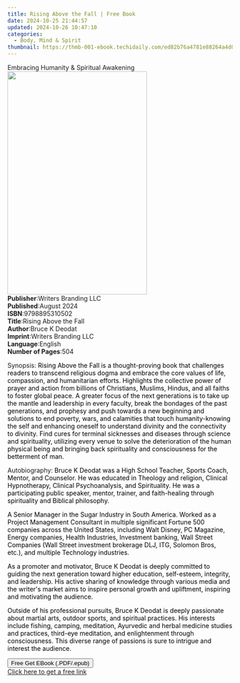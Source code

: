 ```yaml
---
title: Rising Above the Fall | Free Book
date: 2024-10-25 21:44:57
updated: 2024-10-26 10:47:10
categories:
  - Body, Mind & Spirit
thumbnail: https://thmb-001-ebook.techidaily.com/ed82b76a4781e88264a4d0f813da0f1064ddf9becc5903fe0a55e15a492117dd.jpg
---
```

<main id="book-container">
  <div class="flex flex-col">
    <div class="book-brief flex-1 py-6 px-4 sm:p-6 md:py-10 md:px-8">
      <!-- brief-->
      <div class="book-brief-main">
        Embracing Humanity & Spiritual Awakening
      </div>
    </div>
    <div
      class="book-meta-info flex-1 grid gap-4 col-start-1 col-end-3 row-start-1 sm:mb-6 sm:grid-cols-4 lg:gap-6 lg:col-start-2 lg:row-end-6 lg:row-span-6 lg:mb-0"
    >
      <div
        class="book-meta-info-left place-content-center mt-4 p-4 text-sm leading-6 col-start-2 col-span-2 dark:text-slate-400"
      >
        <img
          class="w-full h-500 object-cover rounded-lg sm:h-255 sm:col-span-2 lg:col-span-full"
          src="https://img-001-ebook.techidaily.com/11ca5107008c139e8adc10c76b23aa6e9e1ebb916f55638341d8b8a17218870d.jpg"
          alt=""
          width="312"
          height="500"
        />
      </div>
      <div
        class="book-meta-info-right mt-2 col-start-1 row-start-2 col-span-3 self-center"
      >
        <!-- meta data  -->
        <div class="flex flex-col px-4 md:px-8">
          <div class="flex-1">
            <strong>Publisher</strong>:<span class="px-2"
              >Writers Branding LLC</span
            >
          </div>
          <div class="flex-1">
            <strong>Published</strong>:<span class="px-2">August 2024</span>
          </div>
          <div class="flex-1">
            <strong>ISBN</strong>:<span class="px-2">9798895310502</span>
          </div>
          <div class="flex-1">
            <strong>Title</strong>:<span class="px-2"
              >Rising Above the Fall</span
            >
          </div>
          <div class="flex-1">
            <strong>Author</strong>:<span class="px-2">Bruce K Deodat</span>
          </div>
          <div class="flex-1">
            <strong>Imprint</strong>:<span class="px-2"
              >Writers Branding LLC</span
            >
          </div>
          <div class="flex-1">
            <strong>Language</strong>:<span class="px-2">English</span>
          </div>
          <div class="flex-1">
            <strong>Number of Pages</strong>:<span class="px-2">504</span>
          </div>
        </div>
      </div>
    </div>
    <div class="book-description flex-1 py-6 px-4 sm:p-6 md:py-10 md:px-8">
      <div class="book-description-main">
        <div accordion-content="" id="description">
          <p>
            Synopsis:
            <span
              style="color: rgb(0, 0, 0); background-color: rgba(0, 0, 0, 0)"
              >Rising Above the Fall is a thought-proving book that challenges
              readers to transcend religious dogma and embrace the core values
              of life, compassion, and humanitarian efforts. Highlights the
              collective power of prayer and action from billions of Christians,
              Muslims, Hindus, and all faiths to foster global peace. A greater
              focus of the next generations is to take up the mantle and
              leadership in every faculty, break the bondages of the past
              generations, and prophesy and push towards a new beginning and
              solutions to end poverty, wars, and calamities that touch
              humanity-knowing the self and enhancing oneself to understand
              divinity and the connectivity to divinity. Find cures for terminal
              sicknesses and diseases through science and spirituality,
              utilizing every venue to solve the deterioration of the human
              physical being and bringing back spirituality and consciousness
              for the betterment of man.</span
            >
          </p>
          <p>
            Autobiography:<span
              style="color: rgb(0, 0, 0); background-color: rgba(0, 0, 0, 0)"
            >
              Bruce K Deodat was a High School Teacher, Sports Coach, Mentor,
              and Counselor. He was educated in Theology and religion, Clinical
              Hypnotherapy, Clinical Psychoanalysis, and Spirituality. He was a
              participating public speaker, mentor, trainer, and faith-healing
              through spirituality and Biblical philosophy.</span
            >
          </p>
          <p>
            <span
              style="color: rgb(0, 0, 0); background-color: rgba(0, 0, 0, 0)"
              >A Senior Manager in the Sugar Industry in South America. Worked
              as a Project Management Consultant in multiple significant Fortune
              500 companies across the United States, including Walt Disney, PC
              Magazine, Energy companies, Health Industries, Investment banking,
              Wall Street Companies (Wall Street investment brokerage DLJ, ITG,
              Solomon Bros, etc.), and multiple Technology industries.</span
            >
          </p>
          <p>
            <span
              style="color: rgb(0, 0, 0); background-color: rgba(0, 0, 0, 0)"
              >As a promoter and motivator, Bruce K Deodat is deeply committed
              to guiding the next generation toward higher education,
              self-esteem, integrity, and leadership. His active sharing of
              knowledge through various media and the writer's market aims to
              inspire personal growth and upliftment, inspiring and motivating
              the audience.</span
            >
          </p>
          <p>
            <span
              style="color: rgb(0, 0, 0); background-color: rgba(0, 0, 0, 0)"
              >Outside of his professional pursuits, Bruce K Deodat is deeply
              passionate about martial arts, outdoor sports, and spiritual
              practices. His interests include fishing, camping, meditation,
              Ayurvedic and herbal medicine studies and practices, third-eye
              meditation, and enlightenment through consciousness. This diverse
              range of passions is sure to intrigue and interest the audience.
            </span>
          </p>
        </div>
        <div class="accordion-fader"></div>
      </div>
    </div>
    <div class="book-excerpts flex-1 py-6 px-4 sm:p-6 md:py-10 md:px-8"></div>
    <div
      class="book-about-author flex-1 py-6 px-4 sm:p-6 md:py-10 md:px-8"
    ></div>
    <div class="book-free-get flex-1 py-6 px-4 sm:p-6 md:py-10 md:px-8">
      <button
        id="btn-free-get"
        class="bg-blue-500 hover:bg-blue-700 text-white font-bold py-2 px-4 rounded"
      >
        Free Get EBook (.PDF/.epub)
      </button>
      <div id="countdown-display" class="px-2 text-lg mt-2"></div>
      <a
        id="free-link"
        class="hidden bg-blue-500 hover:bg-blue-700 text-white font-bold py-2 px-4 rounded"
        href="https://www.ebooks.com/en-us/book/211444233/rising-above-the-fall/bruce-k-deodat/"
        target="_blank"
        >Click here to get a free link</a
      >
    </div>
    <script>
      let countdownTime = 0;
      let countdownInterval = null;
      document
        .getElementById('btn-free-get')
        .addEventListener('click', startCountdown);
      function startCountdown() {
        countdownTime = new Date().getTime() + 60000 * 3;
        countdownInterval = setInterval(updateCountdown, 1000);
        document.getElementById('btn-free-get').disabled = true;
        document
          .getElementById('btn-free-get')
          .classList.add('bg-gray-500', 'cursor-not-allowed');
      }
      function updateCountdown() {
        let currentTime = new Date().getTime();
        let timeLeft = countdownTime - currentTime;
        let secondsLeft = Math.floor(timeLeft / 1000);
        document.getElementById('countdown-display').innerHTML =
          `Remaining time: ${secondsLeft} seconds.`;
        if (secondsLeft <= 0) {
          clearInterval(countdownInterval);
          document.getElementById('btn-free-get').classList.add('hidden');
          document.getElementById('free-link').classList.remove('hidden');
          document.getElementById('countdown-display').innerHTML = '';
        }
      }
    </script>
  </div>
</main>
